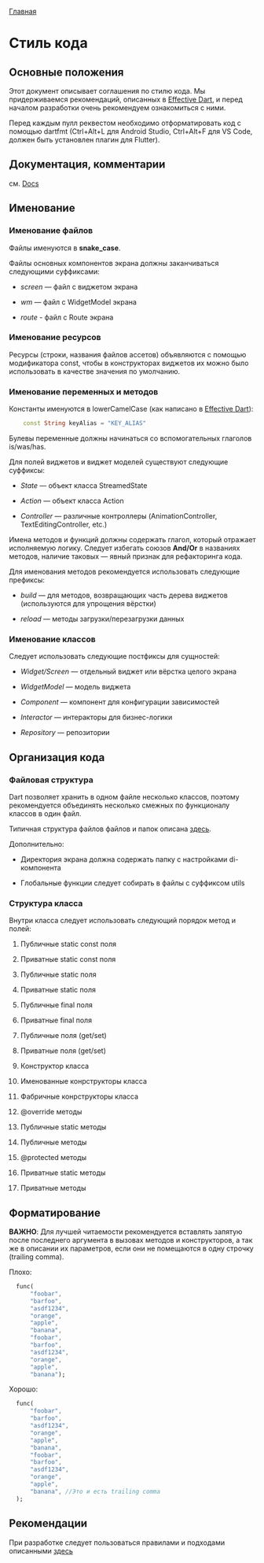 [Главная](../main.md)

# Стиль кода

## Основные положения

Этот документ описывает соглашения по стилю кода. Мы придерживаемся рекомендаций,
описанных в [Effective Dart](https://www.dartlang.org/guides/language/effective-dart),
и перед началом разработки очень рекомендуем ознакомиться с ними.

Перед каждым пулл реквестом необходимо отформатировать код с помощью dartfmt
(Ctrl+Alt+L для Android Studio, Ctrl+Alt+F для VS Code, должен быть установлен плагин для Flutter).

## Документация, комментарии

см. [Docs](https://www.dartlang.org/guides/language/effective-dart/documentation)

## Именование

### Именование файлов

Файлы именуются в **snake_case**.

Файлы основных компонентов экрана должны заканчиваться следующими суффиксами:

- *screen* — файл с виджетом экрана

- *wm* — файл с WidgetModel экрана

- *route* - файл c Route экрана

### Именование ресурсов

 Ресурсы (строки, названия файлов ассетов) объявляются с помощью модификатора const,
 чтобы в конструкторах виджетов их можно было использовать в качестве значения по умолчанию.

### Именование переменных и методов

 Константы именуются в lowerCamelCase (как написано в [Effective Dart](https://dart.dev/guides/language/effective-dart/style#prefer-using-lowercamelcase-for-constant-names)):
```dart
    const String keyAlias = "KEY_ALIAS"
```

 Булевы переменные должны начинаться со вспомогательных глаголов is/was/has.
 
 Для полей виджетов и виджет моделей существуют следующие суффиксы:

   - *State* — объект класса StreamedState
   
   - *Action* — объект класса Action
   
   - *Controller* — различные контроллеры (AnimationController, TextEditingController, etc.)
   
 Имена методов и функций должны содержать глагол, который отражает исполняемую логику. Следует избегать союзов **And/Or** в названиях методов,
 наличие таковых — явный признак для рефакторинга кода.
 
 Для именования методов рекомендуется использовать следующие префиксы:
 
 - *build* — для методов, возвращающих часть дерева виджетов (используются для упрощения вёрстки)
 
 - *reload* — методы загрузки/перезагрузки данных
 
### Именование классов

Следует использовать следующие постфиксы для сущностей:

- *Widget/Screen* — отдельный виджет или вёрстка целого экрана

- *WidgetModel* — модель виджета

- *Component* — компонент для конфигурации зависимостей

- *Interactor* — интеракторы для бизнес-логики

- *Repository* — репозитории

## Организация кода

### Файловая структура

Dart позволяет хранить в одном файле несколько классов, поэтому рекомендуется объединять несколько смежных по функционалу классов в один файл.

Типичная структура файлов файлов и папок описана [здесь](./structure.md).

Дополнительно:

  - Директория экрана должна содержать папку с настройками di-компонента
  
  - Глобальные функции следует собирать в файлы с суффиксом utils
    
### Структура класса

Внутри класса следует использовать следующий порядок метод и полей:

1. Публичные static const поля

1. Приватные static const поля

1. Публичные static поля

1. Приватные static поля

1. Публичные final поля

1. Приватные final поля

1. Публичные поля (get/set)

1. Приватные поля (get/set)

1. Конструктор класса

1. Именованные конрструкторы класса

1. Фабричные конрструкторы класса

1. @override методы

1. Публичные static методы

1. Публичные методы

1. @protected методы

1. Приватные static методы

1. Приватные методы

## Форматирование

**ВАЖНО**: Для лучшей читаемости рекомендуется вставлять запятую после последнего аргумента в вызовах методов и конструкторов, а так же в описании их параметров, если они не помещаются в одну строчку (trailing comma).

Плохо:
```dart
  func(
      "foobar",
      "barfoo",
      "asdf1234",
      "orange",
      "apple",
      "banana",
      "foobar",
      "barfoo",
      "asdf1234",
      "orange",
      "apple",
      "banana");
```
Хорошо:
```dart
  func(
      "foobar",
      "barfoo",
      "asdf1234",
      "orange",
      "apple",
      "banana",
      "foobar",
      "barfoo",
      "asdf1234",
      "orange",
      "apple",
      "banana", //Это и есть trailing comma
  );
```


## Рекомендации

При разработке следует пользоваться правилами и подходами описанными [здесь](https://www.dartlang.org/guides/language/effective-dart/design)


